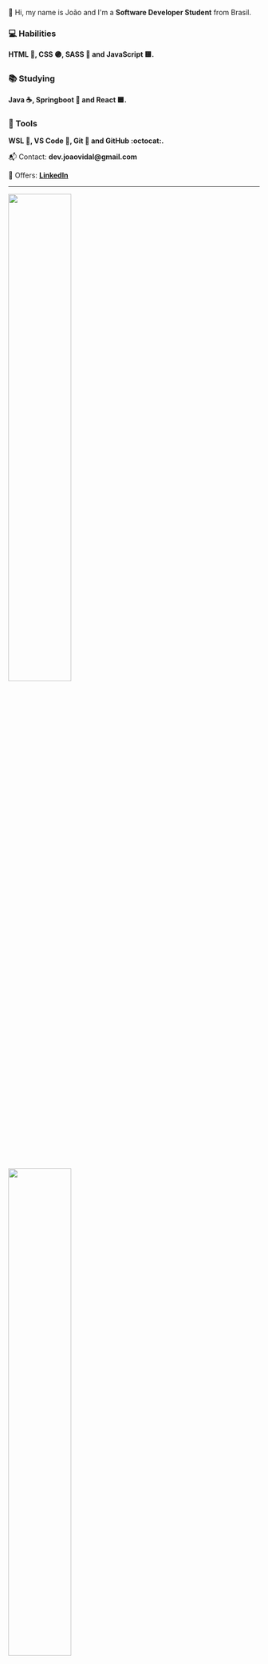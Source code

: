 
<p align="left"> 
 👋 Hi, my name is João and I'm a <strong>Software Developer Student</strong> from Brasil.
</p>

 <h3>💻 Habilities</h3>
<p align="left">
 <strong>HTML 🔶, CSS 🟣, SASS 🌸 and JavaScript 🟨.</strong>
</p>

<h3>📚 Studying</h3>
<p align="left"> 
 <strong> Java ☕, Springboot 🍃 and React 🟦.</strong>
</p>
  

<h3>💼 Tools</h3>
<p align="left">
 <strong>WSL 🐧, VS Code 🔹, Git 🔸 and GitHub :octocat:.</strong>
</p>

<p align="left">
  📬 Contact: <strong>dev.joaovidal@gmail.com</strong>
</p>

<p align="left">
 📑 Offers: <strong><a href="https://www.linkedin.com/in/joaovidalnt/">LinkedIn</a></strong>
</p>

 

<hr>
<a href="https://github.com/JOAOVIDALNT/JOAOVIDALNT" width="100%"> 
<img width="50%" align="center" src="https://github-readme-stats.vercel.app/api?username=JOAOVIDALNT&show_icons=true&theme=radical" />
</a>

<a href="https://github.com/JOAOVIDALNT/JOAOVIDALNT" width="100%"> 
<img align="center" width="50%" src="https://github-readme-stats.vercel.app/api/top-langs/?username=JOAOVIDALNT&layout=compact&theme=radical" />
</a>


<!-- [![João GitHub stats](https://github-readme-stats.vercel.app/api?username=JOAOVIDALNT&show_icons=true&theme=radical)](https://https://github.com/JOAOVIDALNT/JOAOVIDALNT) -->
<!--  -->
<!-- [![Top Langs](https://github-readme-stats.vercel.app/api/top-langs/?username=JOAOVIDALNT&layout=compact&theme=radical)](https://github.com/JOAOVIDALNT/JOAOVIDALNT) -->
